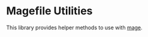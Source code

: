 # Magefile Utilities

This library provides helper methods to use with [mage](https://magefile.org/).
